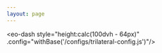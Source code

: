 ```yaml
---
layout: page
---
```


<script setup>
    import { withBase } from 'vitepress'
</script>
<script client-only>
    
if(window && !customElements.get('eox-jsonform')) import("@eox/jsonform");
    
</script>
<style>
    /*:root{
        overflow:hidden
    }*/
</style>
<eo-dash style="height:calc(100dvh - 64px)" .config="withBase('/configs/trilateral-config.js')"/>
